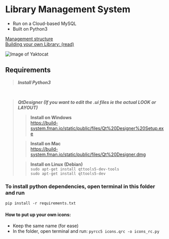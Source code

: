 # Library Management System

- Run on a Cloud-based MySQL
- Built on Python3

[Management structure](https://github.com/Midnight1938/Library-Management/blob/master/MgmntStr.md)
</br>
[Building your own Library: (read)](https://github.com/Midnight1938/Library-Management/blob/master/BuildSQL.md)

![Image of Yaktocat](https://octodex.github.com/images/yaktocat.png)

## Requirements

> ***Install Python3***
<br>

> ***QtDesigner (If you want to edit the .ui files ie the actual LOOK or LAYOUT)***
> <br>
>> **Install on Windows**
>> <br>
>> https://build-system.fman.io/static/public/files/Qt%20Designer%20Setup.exe
>> <br>
> 
>> **Install on Mac**
>> <br>
>> https://build-system.fman.io/static/public/files/Qt%20Designer.dmg
>> <br>
> 
>> **Install on Linux (Debian)**
>> <br>
>> ```sudo apt-get install qttools5-dev-tools```
>> <br>
>> ```sudo apt-get install qttools5-dev```

### To install python dependencies, open terminal in this folder and run

```pip install -r requirements.txt```

#### How to put up your own icons:
- Keep the same name (for ease)
- In the folder, open terminal and run:
```pyrcc5 icons.qrc -o icons_rc.py```
